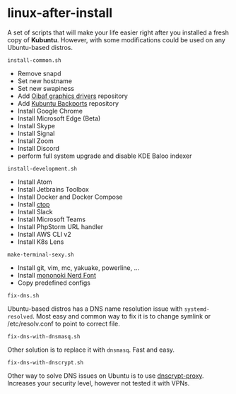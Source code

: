 # linux-after-install
A set of scripts that will make your life easier right after you installed a fresh copy of **Kubuntu**. However, with some modifications could be used on any Ubuntu-based distros.

`install-common.sh`
- Remove snapd
- Set new hostname
- Set new swapiness
- Add [Oibaf graphics drivers](https://launchpad.net/~oibaf/+archive/ubuntu/graphics-drivers) repository
- Add [Kubuntu Backports](https://launchpad.net/~kubuntu-ppa/+archive/ubuntu/backports) repository
- Install Google Chrome
- Install Microsoft Edge (Beta)
- Install Skype
- Install Signal
- Install Zoom
- Install Discord
- perform full system upgrade and disable KDE Baloo indexer

`install-development.sh`
- Install Atom
- Install Jetbrains Toolbox
- Install Docker and Docker Compose
- Install [ctop](https://github.com/bcicen/ctop)
- Install Slack
- Install Microsoft Teams
- Install PhpStorm URL handler
- Install AWS CLI v2
- Install K8s Lens

`make-terminal-sexy.sh`
- Install git, vim, mc, yakuake, powerline, ...
- Install [mononoki Nerd Font](https://github.com/ryanoasis/nerd-fonts/tree/master/patched-fonts/Mononoki)
- Copy predefined configs

`fix-dns.sh`

Ubuntu-based distros has a DNS name resolution issue with `systemd-resolved`.
Most easy and common way to fix it is to change symlink or /etc/resolv.conf to point to correct file.

`fix-dns-with-dnsmasq.sh`

Other solution is to replace it with `dnsmasq`. Fast and easy.

`fix-dns-with-dnscrypt.sh`

Other way to solve DNS issues on Ubuntu is to use [dnscrypt-proxy](https://github.com/DNSCrypt/dnscrypt-proxy).
Increases your security level, however not tested it with VPNs.
